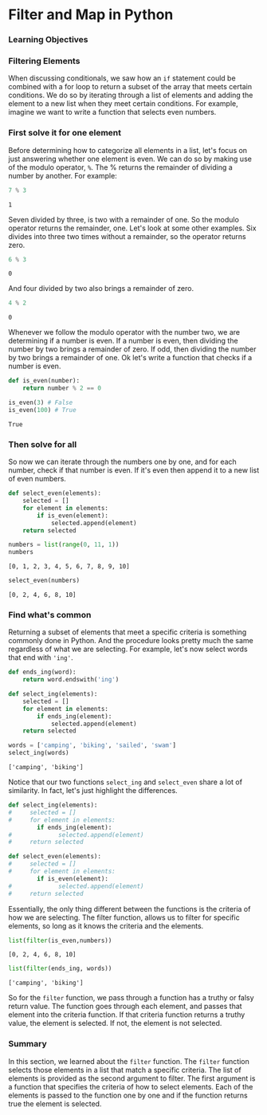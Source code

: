 
# Filter and Map in Python

### Learning Objectives

### Filtering Elements

When discussing conditionals, we saw how an `if` statement could be combined with a for loop to return a subset of the array that meets certain conditions.  We do so by iterating through a list of elements and adding the element to a new list when they meet certain conditions.  For example, imagine we want to write a function that selects even numbers.

### First solve it for one element

Before determining how to categorize all elements in a list, let's focus on just answering whether one element is even.  We can do so by making use of the modulo operator, `%`.  The % returns the remainder of dividing a number by another.  For example:


```python
7 % 3
```




    1



Seven divided by three, is two with a remainder of one.  So the modulo operator returns the remainder, one.  Let's look at some other examples.  Six divides into three two times without a remainder, so the operator returns zero.


```python
6 % 3
```




    0



And four divided by two also brings a remainder of zero.


```python
4 % 2
```




    0



Whenever we follow the modulo operator with the number two, we are determining if a number is even.  If a number is even, then dividing the number by two brings a remainder of zero.  If odd, then dividing the number by two brings a remainder of one.  Ok let's write a function that checks if a number is even. 


```python
def is_even(number):
    return number % 2 == 0
```


```python
is_even(3) # False
is_even(100) # True
```




    True



### Then solve for all

So now we can iterate through the numbers one by one, and for each number, check if that number is even.  If it's even then append it to a new list of even numbers.


```python
def select_even(elements):
    selected = []
    for element in elements:
        if is_even(element):
            selected.append(element)
    return selected
```


```python
numbers = list(range(0, 11, 1))
numbers
```




    [0, 1, 2, 3, 4, 5, 6, 7, 8, 9, 10]




```python
select_even(numbers)
```




    [0, 2, 4, 6, 8, 10]



### Find what's common

Returning a subset of elements that meet a specific criteria is something commonly done in Python. And the procedure looks pretty much the same regardless of what we are selecting.  For example, let's now select words that end with `'ing'`.


```python
def ends_ing(word):
    return word.endswith('ing')

def select_ing(elements):
    selected = []
    for element in elements:
        if ends_ing(element):
            selected.append(element)
    return selected

words = ['camping', 'biking', 'sailed', 'swam']
select_ing(words)
```




    ['camping', 'biking']



Notice that our two functions `select_ing` and `select_even` share a lot of similarity.  In fact, let's just highlight the differences.

```python
def select_ing(elements):
#     selected = []
#     for element in elements:
        if ends_ing(element):
#             selected.append(element)
#     return selected

def select_even(elements):
#     selected = []
#     for element in elements:
        if is_even(element):
#             selected.append(element)
#     return selected

```

Essentially, the only thing different between the functions is the criteria of how we are selecting.  The filter function, allows us to filter for specific elements, so long as it knows the criteria and the elements. 


```python
list(filter(is_even,numbers))
```




    [0, 2, 4, 6, 8, 10]




```python
list(filter(ends_ing, words))
```




    ['camping', 'biking']



So for the `filter` function, we pass through a function has a truthy or falsy return value.  The function goes through each element, and passes that element into the criteria function.  If that criteria function returns a truthy value, the element is selected.  If not, the element is not selected. 

### Summary

In this section, we learned about the `filter` function.  The `filter` function selects those elements in a list that match a specific criteria.  The list of elements is provided as the second argument to filter.  The first argument is a function that specifies the criteria of how to select elements.  Each of the elements is passed to the function one by one and if the function returns true the element is selected.
